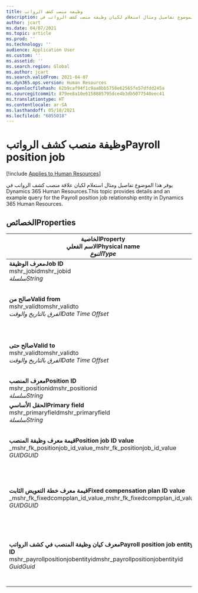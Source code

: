 ```yaml
---
title: وظيفة منصب كشف الرواتب
description: يوفر هذا الموضوع تفاصيل ومثال استعلام لكيان وظيفة منصب كشف الرواتب في Dynamics 365 Human Resources.
author: jcart
ms.date: 04/07/2021
ms.topic: article
ms.prod: ''
ms.technology: ''
audience: Application User
ms.custom: ''
ms.assetid: ''
ms.search.region: Global
ms.author: jcart
ms.search.validFrom: 2021-04-07
ms.dyn365.ops.version: Human Resources
ms.openlocfilehash: 62b9caf94f1c9aa8bb5758e62565fe57dfdd245a
ms.sourcegitcommit: 879ee8a10e6158885795dce4b3db5077540eec41
ms.translationtype: HT
ms.contentlocale: ar-SA
ms.lasthandoff: 05/18/2021
ms.locfileid: "6055018"
---
```

# <a name="payroll-position-job"></a><span data-ttu-id="e084b-103">وظيفة منصب كشف الرواتب</span><span class="sxs-lookup"><span data-stu-id="e084b-103">Payroll position job</span></span>

[!include [Applies to Human Resources](../includes/applies-to-hr.md)]

<span data-ttu-id="e084b-104">يوفر هذا الموضوع تفاصيل ومثال استعلام لكيان علاقة منصب كشف الرواتب في Dynamics 365 Human Resources.</span><span class="sxs-lookup"><span data-stu-id="e084b-104">This topic provides details and an example query for the Payroll position job relationship entity in Dynamics 365 Human Resources.</span></span>

## <a name="properties"></a><span data-ttu-id="e084b-105">الخصائص</span><span class="sxs-lookup"><span data-stu-id="e084b-105">Properties</span></span>

| <span data-ttu-id="e084b-106">الخاصية</span><span class="sxs-lookup"><span data-stu-id="e084b-106">Property</span></span><br><span data-ttu-id="e084b-107">**الاسم الفعلي**</span><span class="sxs-lookup"><span data-stu-id="e084b-107">**Physical name**</span></span><br><span data-ttu-id="e084b-108">**_النوع_**</span><span class="sxs-lookup"><span data-stu-id="e084b-108">**_Type_**</span></span> | <span data-ttu-id="e084b-109">استخدام</span><span class="sxs-lookup"><span data-stu-id="e084b-109">Use</span></span> | <span data-ttu-id="e084b-110">الوصف</span><span class="sxs-lookup"><span data-stu-id="e084b-110">Description</span></span> |
| --- | --- | --- |
| <span data-ttu-id="e084b-111">**معرف الوظيفة**</span><span class="sxs-lookup"><span data-stu-id="e084b-111">**Job ID**</span></span><br><span data-ttu-id="e084b-112">mshr_jobid</span><span class="sxs-lookup"><span data-stu-id="e084b-112">mshr_jobid</span></span><br><span data-ttu-id="e084b-113">*سلسلة*</span><span class="sxs-lookup"><span data-stu-id="e084b-113">*String*</span></span> | <span data-ttu-id="e084b-114">للقراءة فقط</span><span class="sxs-lookup"><span data-stu-id="e084b-114">Readp-only</span></span><br><span data-ttu-id="e084b-115">مطلوب</span><span class="sxs-lookup"><span data-stu-id="e084b-115">Required</span></span> |<span data-ttu-id="e084b-116">معرف الوظيفة.</span><span class="sxs-lookup"><span data-stu-id="e084b-116">The ID of the job.</span></span> |
| <span data-ttu-id="e084b-117">**صالح من**</span><span class="sxs-lookup"><span data-stu-id="e084b-117">**Valid from**</span></span><br><span data-ttu-id="e084b-118">mshr_validto</span><span class="sxs-lookup"><span data-stu-id="e084b-118">mshr_validto</span></span><br><span data-ttu-id="e084b-119">*الفرق بالتاريخ والوقت*</span><span class="sxs-lookup"><span data-stu-id="e084b-119">*Date Time Offset*</span></span> | <span data-ttu-id="e084b-120">للقراءة فقط</span><span class="sxs-lookup"><span data-stu-id="e084b-120">Read-only</span></span> <br><span data-ttu-id="e084b-121">مطلوب</span><span class="sxs-lookup"><span data-stu-id="e084b-121">Required</span></span> | <span data-ttu-id="e084b-122">تاريخ بدء صلاحية علاقة المنصب والوظيفة.</span><span class="sxs-lookup"><span data-stu-id="e084b-122">Date the postion and job relationship is valid from.</span></span> |
| <span data-ttu-id="e084b-123">**صالح حتى**</span><span class="sxs-lookup"><span data-stu-id="e084b-123">**Valid to**</span></span><br><span data-ttu-id="e084b-124">mshr_validto</span><span class="sxs-lookup"><span data-stu-id="e084b-124">mshr_validto</span></span><br><span data-ttu-id="e084b-125">*الفرق بالتاريخ والوقت*</span><span class="sxs-lookup"><span data-stu-id="e084b-125">*Date Time Offset*</span></span> | <span data-ttu-id="e084b-126">للقراءة فقط</span><span class="sxs-lookup"><span data-stu-id="e084b-126">Read-only</span></span> <br><span data-ttu-id="e084b-127">مطلوب</span><span class="sxs-lookup"><span data-stu-id="e084b-127">Required</span></span> | <span data-ttu-id="e084b-128">تاريخ انتهاء صلاحية علاقة المنصب والوظيفة.</span><span class="sxs-lookup"><span data-stu-id="e084b-128">Date the position and job relationship is valid to.</span></span>  |
| <span data-ttu-id="e084b-129">**معرف المنصب**</span><span class="sxs-lookup"><span data-stu-id="e084b-129">**Position ID**</span></span><br><span data-ttu-id="e084b-130">mshr_positionid</span><span class="sxs-lookup"><span data-stu-id="e084b-130">mshr_positionid</span></span><br><span data-ttu-id="e084b-131">*سلسلة*</span><span class="sxs-lookup"><span data-stu-id="e084b-131">*String*</span></span> | <span data-ttu-id="e084b-132">للقراءة فقط</span><span class="sxs-lookup"><span data-stu-id="e084b-132">Read-only</span></span><br><span data-ttu-id="e084b-133">مطلوب</span><span class="sxs-lookup"><span data-stu-id="e084b-133">Required</span></span> | <span data-ttu-id="e084b-134">معرف المنصب.</span><span class="sxs-lookup"><span data-stu-id="e084b-134">The ID of the position.</span></span> |
| <span data-ttu-id="e084b-135">**الحقل الأساسي**</span><span class="sxs-lookup"><span data-stu-id="e084b-135">**Primary field**</span></span><br><span data-ttu-id="e084b-136">mshr_primaryfield</span><span class="sxs-lookup"><span data-stu-id="e084b-136">mshr_primaryfield</span></span><br><span data-ttu-id="e084b-137">*سلسلة*</span><span class="sxs-lookup"><span data-stu-id="e084b-137">*String*</span></span> | <span data-ttu-id="e084b-138">مطلوب</span><span class="sxs-lookup"><span data-stu-id="e084b-138">Required</span></span><br><span data-ttu-id="e084b-139">النظام منشأ</span><span class="sxs-lookup"><span data-stu-id="e084b-139">System generated</span></span> |  |
| <span data-ttu-id="e084b-140">**قيمة معرف وظيفة المنصب**</span><span class="sxs-lookup"><span data-stu-id="e084b-140">**Position job ID value**</span></span><br><span data-ttu-id="e084b-141">_mshr_fk_positionjob_id_value</span><span class="sxs-lookup"><span data-stu-id="e084b-141">_mshr_fk_positionjob_id_value</span></span><br><span data-ttu-id="e084b-142">*GUID*</span><span class="sxs-lookup"><span data-stu-id="e084b-142">*GUID*</span></span> | <span data-ttu-id="e084b-143">للقراءة فقط</span><span class="sxs-lookup"><span data-stu-id="e084b-143">Read-only</span></span><br><span data-ttu-id="e084b-144">مطلوب</span><span class="sxs-lookup"><span data-stu-id="e084b-144">Required</span></span><br><span data-ttu-id="e084b-145">مفتاح خارجي:mshr_PayrollPositionJobEntity لـ mshr_payrollpositionjobentity</span><span class="sxs-lookup"><span data-stu-id="e084b-145">Foreign key:mshr_PayrollPositionJobEntity of the mshr_payrollpositionjobentity</span></span> |<span data-ttu-id="e084b-146">معرف الوظيفة المقترنة بالمنصب.</span><span class="sxs-lookup"><span data-stu-id="e084b-146">The ID of the job associated with the position.</span></span>|
| <span data-ttu-id="e084b-147">**قيمة معرف خطة التعويض الثابت**</span><span class="sxs-lookup"><span data-stu-id="e084b-147">**Fixed compensation plan ID value**</span></span><br><span data-ttu-id="e084b-148">_mshr_fk_fixedcompplan_id_value</span><span class="sxs-lookup"><span data-stu-id="e084b-148">_mshr_fk_fixedcompplan_id_value</span></span><br><span data-ttu-id="e084b-149">*GUID*</span><span class="sxs-lookup"><span data-stu-id="e084b-149">*GUID*</span></span> | <span data-ttu-id="e084b-150">للقراءة فقط</span><span class="sxs-lookup"><span data-stu-id="e084b-150">Read-only</span></span><br><span data-ttu-id="e084b-151">مطلوب</span><span class="sxs-lookup"><span data-stu-id="e084b-151">Required</span></span><br><span data-ttu-id="e084b-152">مفتاح خارجي: mshr_FixedCompPlan_id لـ mshr_payrollfixedcompensationplanentity</span><span class="sxs-lookup"><span data-stu-id="e084b-152">Foreign key: mshr_FixedCompPlan_id of mshr_payrollfixedcompensationplanentity</span></span>  | <span data-ttu-id="e084b-153">معرف خطة التعويض الثابت المقترنة بالمنصب.</span><span class="sxs-lookup"><span data-stu-id="e084b-153">The ID of the fixed compensation plan associated with the position.</span></span> |
| <span data-ttu-id="e084b-154">**معرف كيان وظيفة المنصب في كشف الرواتب**</span><span class="sxs-lookup"><span data-stu-id="e084b-154">**Payroll position job entity ID**</span></span><br><span data-ttu-id="e084b-155">mshr_payrollpositionjobentityid</span><span class="sxs-lookup"><span data-stu-id="e084b-155">mshr_payrollpositionjobentityid</span></span><br><span data-ttu-id="e084b-156">*Guid*</span><span class="sxs-lookup"><span data-stu-id="e084b-156">*Guid*</span></span> | <span data-ttu-id="e084b-157">مطلوب</span><span class="sxs-lookup"><span data-stu-id="e084b-157">Required</span></span><br><span data-ttu-id="e084b-158">منشأ بواسطة النظام.</span><span class="sxs-lookup"><span data-stu-id="e084b-158">System generated.</span></span> | <span data-ttu-id="e084b-159">قيمة معرف GUID منشأ بواسطة النظام لتعريف الوظيفة بشكل فريد.</span><span class="sxs-lookup"><span data-stu-id="e084b-159">A system-generated GUID value to uniquely identify the job.</span></span>  |

